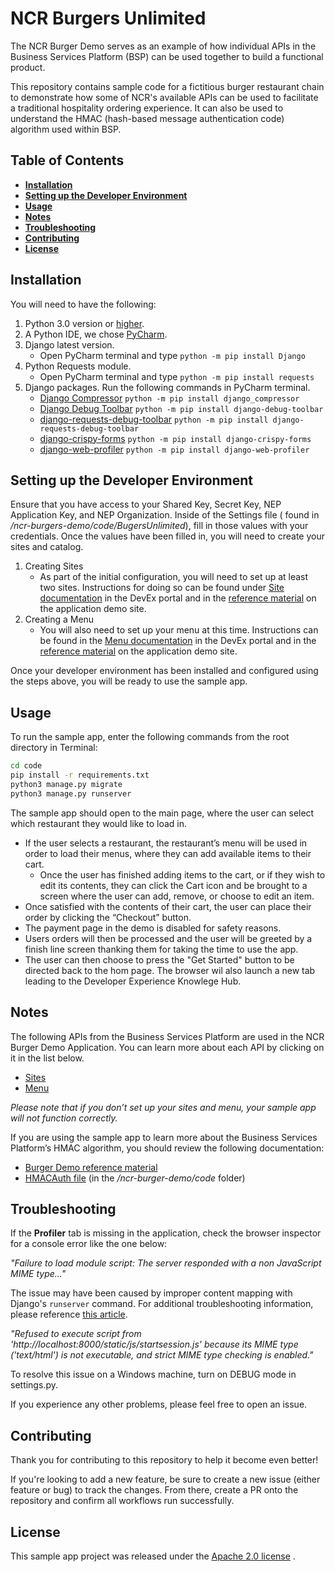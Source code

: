 # NCR Burgers Unlimited

The NCR Burger Demo serves as an example of how individual APIs in the Business Services Platform (BSP) can be used together to build a functional product.

This repository contains sample code for a fictitious burger restaurant chain to demonstrate how some of NCR's available APIs can be used to facilitate a traditional hospitality ordering experience. It can also be used to understand the HMAC (hash-based message authentication code) algorithm used within BSP.

## Table of Contents

-   **[Installation](#installation)**
-   **[Setting up the Developer Environment](#setting-up-the-developer-environment)**
-   **[Usage](#usage)**
-   **[Notes](#notes)**
-   **[Troubleshooting](#troubleshooting)**
-   **[Contributing](#contributing)**
-   **[License](#license)**

## Installation

You will need to have the following:

1. Python 3.0 version or [higher](https://www.python.org/downloads/).
2. A Python IDE, we chose [PyCharm](https://www.jetbrains.com/pycharm/download/#section=mac).
3. Django latest version.
    - Open PyCharm terminal and type `python -m pip install Django`
4. Python Requests module.
    - Open PyCharm terminal and type `python -m pip install requests`
5. Django packages. Run the following commands in PyCharm terminal.
    - [Django Compressor](https://django-compressor.readthedocs.io/en/stable/) `python -m pip install django_compressor`
    - [Django Debug Toolbar](https://django-debug-toolbar.readthedocs.io/en/latest/) `python -m pip install django-debug-toolbar`
    - [django-requests-debug-toolbar](https://github.com/marceltschoppch/django-requests-debug-toolbar) `python -m pip install django-requests-debug-toolbar`
    - [django-crispy-forms](https://django-crispy-forms.readthedocs.io/en/latest/) `python -m pip install django-crispy-forms`
    - [django-web-profiler](https://github.com/MicroPyramid/django-web-profiler) `python -m pip install django-web-profiler`

## Setting up the Developer Environment

Ensure that you have access to your Shared Key, Secret Key, NEP Application Key, and NEP Organization. Inside of the Settings file ( found in _/ncr-burgers-demo/code/BugersUnlimited_), fill in those values with your credentials. Once the values have been filled in, you will need to create your sites and catalog.

1. Creating Sites
    - As part of the initial configuration, you will need to set up at least two sites. Instructions for doing so can be found under [Site documentation](https://developer.ncr.com/portals/dev-portal/api-explorer/details/645/documentation?proxy=bsp-site-site-v1&path=get_extensions) in the DevEx portal and in the [reference material](https://developer.ncr.com/portals/dev-portal/api-explorer/details/645/how-to?howToId=142) on the application demo site.
2. Creating a Menu
    - You will also need to set up your menu at this time. Instructions can be found in the [Menu documentation](https://developer.ncr.com/portals/dev-portal/api-explorer/details/441/documentation?proxy=bsp-items-menu-v2&path=get_menu-details_menuId) in the DevEx portal and in the [reference material](https://developer.ncr.com/portals/dev-portal/api-explorer/details/441/how-to?howToId=44) on the application demo site.

Once your developer environment has been installed and configured using the steps above, you will be ready to use the sample app.

## Usage

To run the sample app, enter the following commands from the root directory in Terminal:

```cmd
cd code
pip install -r requirements.txt
python3 manage.py migrate
python3 manage.py runserver
```

The sample app should open to the main page, where the user can select which restaurant they would like to load in.

-   If the user selects a restaurant, the restaurant’s menu will be used in order to load their menus, where they can add available items to their cart.
    -   Once the user has finished adding items to the cart, or if they wish to edit its contents, they can click the Cart icon and be brought to a screen where the user can add, remove, or choose to edit an item.
-   Once satisfied with the contents of their cart, the user can place their order by clicking the “Checkout” button.
-   The payment page in the demo is disabled for safety reasons.
-   Users orders will then be processed and the user will be greeted by a finish line screen thanking them for taking the time to use the app.
-   The user can then choose to press the "Get Started" button to be directed back to the hom page. The browser wil also launch a new tab leading to the Developer Experience Knowlege Hub.

## Notes

The following APIs from the Business Services Platform are used in the NCR Burger Demo Application. You can learn more about each API by clicking on it in the list below.

-   [Sites](https://developer.ncr.com/portals/dev-portal/api-explorer/details/645/overview)
-   [Menu](https://developer.ncr.com/portals/dev-portal/api-explorer/details/441/overview)

_Please note that if you don’t set up your sites and menu, your sample app will not function correctly._

If you are using the sample app to learn more about the Business Services Platform’s HMAC algorithm, you should review the following documentation:

-   [Burger Demo reference material](https://developer.ncr.com/portals/dev-portal/help-center/documentation/hmac-authentication)
-   [HMACAuth file](code/HMACAuth.py) (in the _/ncr-burger-demo/code_ folder)

## Troubleshooting

If the **Profiler** tab is missing in the application, check the browser inspector for a console error like the one below:

_"Failure to load module script: The server responded with a non JavaScript MIME type..."_

The issue may have been caused by improper content mapping with Django's `runserver` command. For additional troubleshooting information, please reference [this article](https://django-debug-toolbar.readthedocs.io/en/latest/installation.html#troubleshooting).

_"Refused to execute script from 'http://localhost:8000/static/js/startsession.js' because its MIME type ('text/html') is not executable, and strict MIME type checking is enabled."_

To resolve this issue on a Windows machine, turn on DEBUG mode in settings.py.

If you experience any other problems, please feel free to open an issue.

## Contributing

Thank you for contributing to this repository to help it become even better!

If you're looking to add a new feature, be sure to create a new issue (either feature or bug) to track the changes. From there, create a PR onto the repository and confirm all workflows run successfully.

## License

This sample app project was released under the [Apache 2.0 license](https://github.com/NCR-Corporation/sample-app-burgers/blob/main/LICENSE)
.
